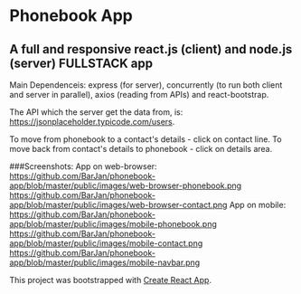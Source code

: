 # Phonebook App
## A full and responsive react.js (client) and node.js (server) FULLSTACK app

Main Dependenceis: express (for server), concurrently (to run both client and server in parallel), axios (reading from APIs) and react-bootstrap.

The API which the server get the data from, is: https://jsonplaceholder.typicode.com/users.

To move from phonebook to a contact's details - click on contact line.
To move back from contact's details to phonebook - click on details area.

###Screenshots:
App on web-browser: 
https://github.com/BarJan/phonebook-app/blob/master/public/images/web-browser-phonebook.png https://github.com/BarJan/phonebook-app/blob/master/public/images/web-browser-contact.png
App on mobile:
https://github.com/BarJan/phonebook-app/blob/master/public/images/mobile-phonebook.png https://github.com/BarJan/phonebook-app/blob/master/public/images/mobile-contact.png https://github.com/BarJan/phonebook-app/blob/master/public/images/mobile-navbar.png

This project was bootstrapped with [Create React App](https://github.com/facebook/create-react-app).
